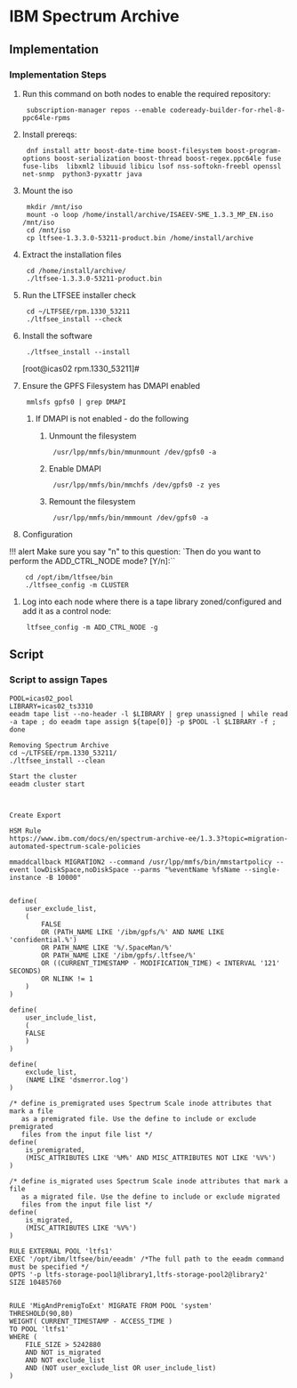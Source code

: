 # IBM Spectrum Archive

## Implementation

### Implementation Steps

1. Run this command on both nodes to enable the required repository:  

        subscription-manager repos --enable codeready-builder-for-rhel-8-ppc64le-rpms

1. Install prereqs:  

        dnf install attr boost-date-time boost-filesystem boost-program-options boost-serialization boost-thread boost-regex.ppc64le fuse fuse-libs  libxml2 libuuid libicu lsof nss-softokn-freebl openssl net-snmp  python3-pyxattr java

1. Mount the iso

        mkdir /mnt/iso
        mount -o loop /home/install/archive/ISAEEV-SME_1.3.3_MP_EN.iso /mnt/iso
	    cd /mnt/iso
	    cp ltfsee-1.3.3.0-53211-product.bin /home/install/archive

1. Extract the installation files

    	cd /home/install/archive/
	    ./ltfsee-1.3.3.0-53211-product.bin

1. Run the LTFSEE installer check
	
        cd ~/LTFSEE/rpm.1330_53211
	    ./ltfsee_install --check

1. Install the software

        ./ltfsee_install --install
	[root@icas02 rpm.1330_53211]#
	
1. Ensure the GPFS Filesystem has DMAPI enabled

        mmlsfs gpfs0 | grep DMAPI
    
    1. If DMAPI is not enabled - do the following
	    1. Unmount the filesystem
	
                /usr/lpp/mmfs/bin/mmunmount /dev/gpfs0 -a

	    1. Enable DMAPI

	            /usr/lpp/mmfs/bin/mmchfs /dev/gpfs0 -z yes

	    1. Remount the filesystem

	            /usr/lpp/mmfs/bin/mmmount /dev/gpfs0 -a
	
1. Configuration

!!! alert
    Make sure you say "n" to this question:  `Then do you want to perform the ADD_CTRL_NODE mode? [Y/n]:``

        cd /opt/ibm/ltfsee/bin
        ./ltfsee_config -m CLUSTER
	
1. Log into each node where there is a tape library zoned/configured and add it as a control node:

        ltfsee_config -m ADD_CTRL_NODE -g

## Script
### Script to assign Tapes
```
POOL=icas02_pool
LIBRARY=icas02_ts3310
eeadm tape list --no-header -l $LIBRARY | grep unassigned | while read -a tape ; do eeadm tape assign ${tape[0]} -p $POOL -l $LIBRARY -f ; done
```

	
	Removing Spectrum Archive
	cd ~/LTFSEE/rpm.1330_53211/
	./ltfsee_install --clean
	
	Start the cluster
	eeadm cluster start
	
	
	
	Create Export
	
	HSM Rule
	https://www.ibm.com/docs/en/spectrum-archive-ee/1.3.3?topic=migration-automated-spectrum-scale-policies
	
	mmaddcallback MIGRATION2 --command /usr/lpp/mmfs/bin/mmstartpolicy --event lowDiskSpace,noDiskSpace --parms "%eventName %fsName --single-instance -B 10000"
	
	
	define(
	    user_exclude_list,
	    (
	        FALSE
	        OR (PATH_NAME LIKE '/ibm/gpfs/%' AND NAME LIKE 'confidential.%')
	        OR PATH_NAME LIKE '%/.SpaceMan/%'
	        OR PATH_NAME LIKE '/ibm/gpfs/.ltfsee/%'
	        OR ((CURRENT_TIMESTAMP - MODIFICATION_TIME) < INTERVAL '121' SECONDS)
	        OR NLINK != 1
	    )
	)
	
	define(
	    user_include_list,
	    (
	    FALSE
	    )
	)
	
	define(
	    exclude_list,
	    (NAME LIKE 'dsmerror.log')
	)
	
	/* define is_premigrated uses Spectrum Scale inode attributes that mark a file 
	   as a premigrated file. Use the define to include or exclude premigrated 
	   files from the input file list */
	define(
	    is_premigrated, 
	    (MISC_ATTRIBUTES LIKE '%M%' AND MISC_ATTRIBUTES NOT LIKE '%V%') 
	) 
	
	/* define is_migrated uses Spectrum Scale inode attributes that mark a file 
	   as a migrated file. Use the define to include or exclude migrated 
	   files from the input file list */
	define(
	    is_migrated, 
	    (MISC_ATTRIBUTES LIKE '%V%') 
	) 
	
	RULE EXTERNAL POOL 'ltfs1'
	EXEC '/opt/ibm/ltfsee/bin/eeadm' /*The full path to the eeadm command must be specified */
	OPTS '-p ltfs-storage-pool1@library1,ltfs-storage-pool2@library2'
	SIZE 10485760
	
	
	RULE 'MigAndPremigToExt' MIGRATE FROM POOL 'system'
	THRESHOLD(90,80)
	WEIGHT( CURRENT_TIMESTAMP - ACCESS_TIME )
	TO POOL 'ltfs1'
	WHERE (
	    FILE_SIZE > 5242880 
	    AND NOT is_migrated
	    AND NOT exclude_list
	    AND (NOT user_exclude_list OR user_include_list)
	)
	
	
	
	

